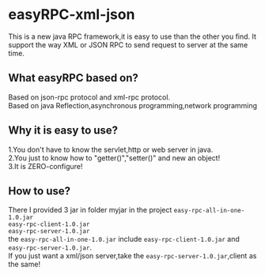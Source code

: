 # easyRPC-xml-json
This is a new java RPC framework,it is easy to use than the other you find.
It support the way XML or JSON RPC to send request to server at the same time.

## What easyRPC based on?
Based on json-rpc protocol and xml-rpc protocol.</br>
Based on java Reflection,asynchronous programming,network programming</br>

## Why it is easy to use?
1.You don't have to know the servlet,http or web server in java.</br>
2.You just to know how to "getter()","setter()" and new an object!</br>
3.It is ZERO-configure!</br>

## How to use?
There I provided 3 jar in folder myjar in the project
`easy-rpc-all-in-one-1.0.jar`</br>
`easy-rpc-client-1.0.jar`</br>
`easy-rpc-server-1.0.jar`</br>
the `easy-rpc-all-in-one-1.0.jar` include `easy-rpc-client-1.0.jar` and `easy-rpc-server-1.0.jar`.</br>
If you just want a xml/json server,take the `easy-rpc-server-1.0.jar`,client as the same!

 

